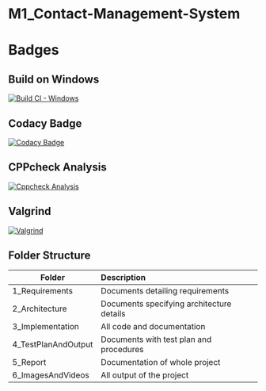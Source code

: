 # M1_Contact-Management-System

# Badges
## Build on Windows
[![Build CI - Windows](https://github.com/giriprakashk/M1_Contact-Management-System/actions/workflows/Windows.yml/badge.svg)](https://github.com/giriprakashk/M1_Contact-Management-System/actions/workflows/Windows.yml)
## Codacy Badge 
[![Codacy Badge](https://app.codacy.com/project/badge/Grade/d8debb5fc19b4b1aa0a8ad724483655a)](https://www.codacy.com/gh/giriprakashk/M1_Contact-Management-System/dashboard?utm_source=github.com&amp;utm_medium=referral&amp;utm_content=giriprakashk/M1_Contact-Management-System&amp;utm_campaign=Badge_Grade)
## CPPcheck Analysis 
[![Cppcheck Analysis](https://github.com/giriprakashk/M1_Contact-Management-System/actions/workflows/windows.yml/badge.svg)](https://github.com/giriprakashk/M1_Contact-Management-System/actions/workflows/windows.yml)
## Valgrind
[![Valgrind](https://github.com/giriprakashk/M1_Contact-Management-System/actions/workflows/unittesting.yml/badge.svg)](https://github.com/giriprakashk/M1_Contact-Management-System/actions/workflows/unittesting.yml)

## Folder Structure
| Folder | Description |
| -------|:------------|
| 1_Requirements | Documents detailing requirements |
| 2_Architecture | Documents specifying architecture details |
| 3_Implementation | All code and documentation |
| 4_TestPlanAndOutput | Documents with test plan and procedures |
| 5_Report | Documentation of whole project |
| 6_ImagesAndVideos | All output of the project |
